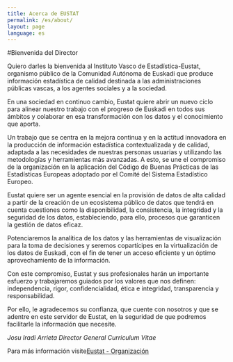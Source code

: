```yaml
---
title: Acerca de EUSTAT
permalink: /es/about/
layout: page
language: es
---
```


#Bienvenida del Director

Quiero darles la bienvenida al Instituto Vasco de Estadística-Eustat, organismo público de la Comunidad Autónoma de Euskadi que produce información estadística de calidad destinada a las administraciones públicas vascas, a los agentes sociales y a la sociedad.

En una sociedad en continuo cambio, Eustat quiere abrir un nuevo ciclo para alinear nuestro trabajo con el progreso de Euskadi en todos sus ámbitos y colaborar en esa transformación con los datos y el conocimiento que aporta.

Un trabajo que se centra en la mejora continua y en la actitud innovadora en la producción de información estadística contextualizada y de calidad, adaptada a las necesidades de nuestras personas usuarias y utilizando las metodologías y herramientas más avanzadas. A esto, se une el compromiso de la organización en la aplicación del Código de Buenas Prácticas de las Estadísticas Europeas adoptado por el Comité del Sistema Estadístico Europeo.

Eustat quiere ser un agente esencial en la provisión de datos de alta calidad a partir de la creación de un ecosistema público de datos que tendrá en cuenta cuestiones como la disponibilidad, la consistencia, la integridad y la seguridad de los datos, estableciendo, para ello, procesos que garanticen la gestión de datos eficaz.

Potenciaremos la analítica de los datos y las herramientas de visualización para la toma de decisiones y seremos copartícipes en la virtualización de los datos de Euskadi, con el fin de tener un acceso eficiente y un óptimo aprovechamiento de la información.

Con este compromiso, Eustat y sus profesionales harán un importante esfuerzo y trabajaremos guiados por los valores que nos definen: independencia, rigor, confidencialidad, ética e integridad, transparencia y responsabilidad.

Por ello, le agradecemos su confianza, que cuente con nosotros y que se adentre en este servidor de Eustat, en la seguridad de que podremos facilitarle la información que necesite.

*Josu Iradi Arrieta*
*Director General*
*Curriculum Vitae*

Para más información visite[Eustat - Organización](https://www.eustat.eus/about/a_eustat_c.html)
